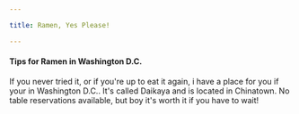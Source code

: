```yaml
---

title: Ramen, Yes Please!

---
```

<h4>Tips for Ramen in Washington D.C.</h4>

<p1>If you never tried it, or if you're up to eat it again, i have a place for you if your in Washington D.C.. 
It's called Daikaya and is located in Chinatown. No table reservations available, but boy it's worth it if you have to wait!
</p1>
